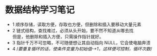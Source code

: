 # 数据结构学习笔记
* 1 顺序存储，读取方便，存取也方便，但删除和插入要移动大量元素
* 2 链式结构，查找难过，必须从头开始，要不然不知道从哪去找  
但是，他删除和插入方便，只需操作指针就好。
* 3 指针千万不可忽略，不可随便想让其自动指向    NULL，它会使电脑奔溃
* 4 
/*要重复循环的话，使条件变量为初始值-+1，这样便可控制，循环次数*/
